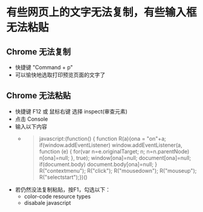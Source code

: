 # 有些网页上的文字无法复制，有些输入框无法粘贴

## Chrome 无法复制

- 快捷键 "Command + p"
- 可以愉快地选取打印预览页面的文字了

## Chrome 无法粘贴

- 快捷键 F12 或 鼠标右键 选择 inspect(审查元素)
- 点击 Console
- 输入以下内容
    - > javascript:(function() { function R(a){ona = "on"+a; if(window.addEventListener) window.addEventListener(a, function (e) { for(var n=e.originalTarget; n; n=n.parentNode) n[ona]=null; }, true); window[ona]=null; document[ona]=null; if(document.body) document.body[ona]=null; } R("contextmenu"); R("click"); R("mousedown"); R("mouseup"); R("selectstart");})()
- 若仍然没法复制粘贴，按F1，勾选以下：
    - color-code resource types
    - disabale javascript
